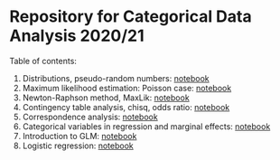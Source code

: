 # Repository for Categorical Data Analysis 2020/21


Table of contents:

1. Distributions, pseudo-random numbers: [notebook](notebooks/cda_2021_03_09_lecture.ipynb)
2. Maximum likelihood estimation: Poisson case: [notebook](notebooks/cda_2021_03_16_lecture.ipynb)
3. Newton-Raphson method, MaxLik: [notebook](notebooks/cda_2021_03_23_lecture.ipynb)
4. Contingency table analysis, chisq, odds ratio: [notebook](notebooks/cda_2021_03_30_lecture.ipynb)
5. Correspondence analysis: [notebook](notebooks/cda_2021_04_13_lecture.ipynb)
6. Categorical variables in regression and marginal effects: [notebook](notebooks/cda_2021_04_20_lecture.ipynb)
7. Introduction to GLM: [notebook](notebooks/cda_2021_04_27_lecture.ipynb)
8. Logistic regression: [notebook](notebooks/cda_2021_05_11_lecture.ipynb)
